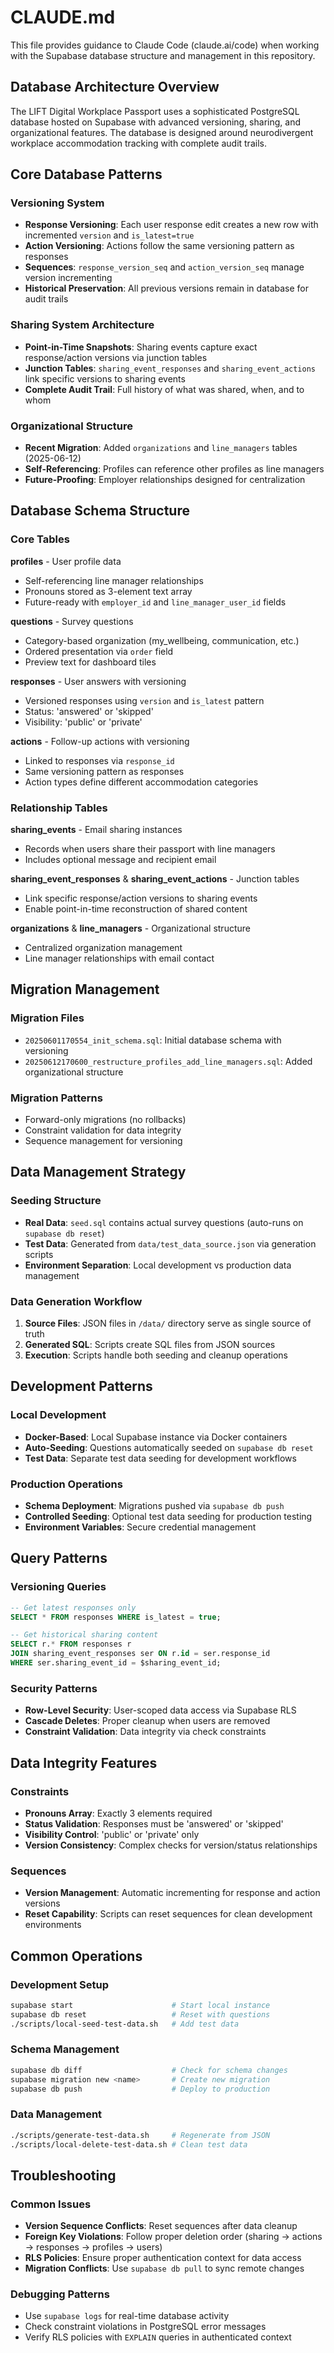 # CLAUDE.md

This file provides guidance to Claude Code (claude.ai/code) when working with the Supabase database structure and management in this repository.

## Database Architecture Overview

The LIFT Digital Workplace Passport uses a sophisticated PostgreSQL database hosted on Supabase with advanced versioning, sharing, and organizational features. The database is designed around neurodivergent workplace accommodation tracking with complete audit trails.

## Core Database Patterns

### Versioning System
- **Response Versioning**: Each user response edit creates a new row with incremented `version` and `is_latest=true`
- **Action Versioning**: Actions follow the same versioning pattern as responses
- **Sequences**: `response_version_seq` and `action_version_seq` manage version incrementing
- **Historical Preservation**: All previous versions remain in database for audit trails

### Sharing System Architecture
- **Point-in-Time Snapshots**: Sharing events capture exact response/action versions via junction tables
- **Junction Tables**: `sharing_event_responses` and `sharing_event_actions` link specific versions to sharing events
- **Complete Audit Trail**: Full history of what was shared, when, and to whom

### Organizational Structure
- **Recent Migration**: Added `organizations` and `line_managers` tables (2025-06-12)
- **Self-Referencing**: Profiles can reference other profiles as line managers
- **Future-Proofing**: Employer relationships designed for centralization

## Database Schema Structure

### Core Tables

**profiles** - User profile data
- Self-referencing line manager relationships
- Pronouns stored as 3-element text array
- Future-ready with `employer_id` and `line_manager_user_id` fields

**questions** - Survey questions
- Category-based organization (my_wellbeing, communication, etc.)
- Ordered presentation via `order` field
- Preview text for dashboard tiles

**responses** - User answers with versioning
- Versioned responses using `version` and `is_latest` pattern
- Status: 'answered' or 'skipped'
- Visibility: 'public' or 'private'

**actions** - Follow-up actions with versioning
- Linked to responses via `response_id`
- Same versioning pattern as responses
- Action types define different accommodation categories

### Relationship Tables

**sharing_events** - Email sharing instances
- Records when users share their passport with line managers
- Includes optional message and recipient email

**sharing_event_responses** & **sharing_event_actions** - Junction tables
- Link specific response/action versions to sharing events
- Enable point-in-time reconstruction of shared content

**organizations** & **line_managers** - Organizational structure
- Centralized organization management
- Line manager relationships with email contact

## Migration Management

### Migration Files
- `20250601170554_init_schema.sql`: Initial database schema with versioning
- `20250612170600_restructure_profiles_add_line_managers.sql`: Added organizational structure

### Migration Patterns
- Forward-only migrations (no rollbacks)
- Constraint validation for data integrity
- Sequence management for versioning

## Data Management Strategy

### Seeding Structure
- **Real Data**: `seed.sql` contains actual survey questions (auto-runs on `supabase db reset`)
- **Test Data**: Generated from `data/test_data_source.json` via generation scripts
- **Environment Separation**: Local development vs production data management

### Data Generation Workflow
1. **Source Files**: JSON files in `/data/` directory serve as single source of truth
2. **Generated SQL**: Scripts create SQL files from JSON sources
3. **Execution**: Scripts handle both seeding and cleanup operations

## Development Patterns

### Local Development
- **Docker-Based**: Local Supabase instance via Docker containers
- **Auto-Seeding**: Questions automatically seeded on `supabase db reset`
- **Test Data**: Separate test data seeding for development workflows

### Production Operations
- **Schema Deployment**: Migrations pushed via `supabase db push`
- **Controlled Seeding**: Optional test data seeding for production testing
- **Environment Variables**: Secure credential management

## Query Patterns

### Versioning Queries
```sql
-- Get latest responses only
SELECT * FROM responses WHERE is_latest = true;

-- Get historical sharing content
SELECT r.* FROM responses r
JOIN sharing_event_responses ser ON r.id = ser.response_id
WHERE ser.sharing_event_id = $sharing_event_id;
```

### Security Patterns
- **Row-Level Security**: User-scoped data access via Supabase RLS
- **Cascade Deletes**: Proper cleanup when users are removed
- **Constraint Validation**: Data integrity via check constraints

## Data Integrity Features

### Constraints
- **Pronouns Array**: Exactly 3 elements required
- **Status Validation**: Responses must be 'answered' or 'skipped'
- **Visibility Control**: 'public' or 'private' only
- **Version Consistency**: Complex checks for version/status relationships

### Sequences
- **Version Management**: Automatic incrementing for response and action versions
- **Reset Capability**: Scripts can reset sequences for clean development environments

## Common Operations

### Development Setup
```bash
supabase start                      # Start local instance
supabase db reset                   # Reset with questions
./scripts/local-seed-test-data.sh   # Add test data
```

### Schema Management
```bash
supabase db diff                    # Check for schema changes
supabase migration new <name>       # Create new migration
supabase db push                    # Deploy to production
```

### Data Management
```bash
./scripts/generate-test-data.sh     # Regenerate from JSON
./scripts/local-delete-test-data.sh # Clean test data
```

## Troubleshooting

### Common Issues
- **Version Sequence Conflicts**: Reset sequences after data cleanup
- **Foreign Key Violations**: Follow proper deletion order (sharing → actions → responses → profiles → users)
- **RLS Policies**: Ensure proper authentication context for data access
- **Migration Conflicts**: Use `supabase db pull` to sync remote changes

### Debugging Patterns
- Use `supabase logs` for real-time database activity
- Check constraint violations in PostgreSQL error messages
- Verify RLS policies with `EXPLAIN` queries in authenticated context